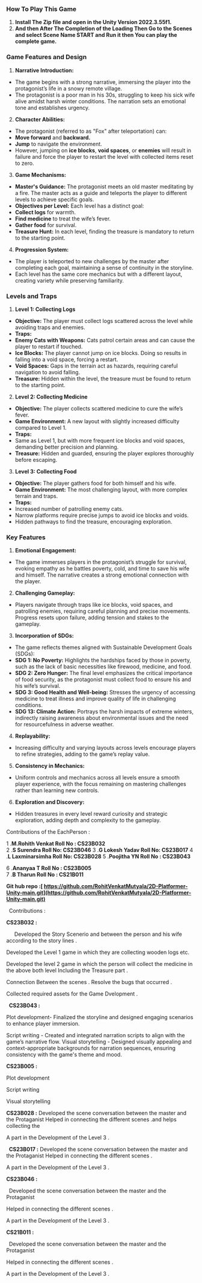 ### **How To Play This Game** 
1.  **Install The Zip file and open in the Unity Version 2022.3.55f1.**
2.  **And then After The Completion of the Loading Then Go to the Scenes and select Scene Name START and Run it then You can play the complete game.**







### **Game Features and Design** 
1. **Narrative Introduction:** 
- The game begins with a strong narrative, immersing the player into the protagonist’s life in a snowy remote village. 
- The protagonist is a poor man in his 30s, struggling to keep his sick wife alive amidst harsh winter conditions. The narration sets an emotional tone and establishes urgency. 
2. **Character Abilities:** 
- The protagonist (referred to as "Fox" after teleportation) can: 
- **Move forward** and **backward.** 
- **Jump** to navigate the environment. 
- However, jumping on **ice blocks**, **void spaces**, or **enemies** will result in failure and force the player to restart the level with collected items reset to zero. 
3. **Game Mechanisms:** 
- **Master's Guidance:** The protagonist meets an old master meditating by a fire. The master acts as a guide and teleports the player to different levels to achieve specific goals. 
- **Objectives per Level:** Each level has a distinct goal: 
- **Collect logs** for warmth. 
- **Find medicine** to treat the wife’s fever. 
- **Gather food** for survival. 
- **Treasure Hunt:** In each level, finding the treasure is mandatory to return to the starting point. 
4. **Progression System:** 
- The player is teleported to new challenges by the master after completing each goal, maintaining a sense of continuity in the storyline. 
- Each level has the same core mechanics but with a different layout, creating variety while preserving familiarity.   
### **Levels and Traps** 
1. **Level 1: Collecting Logs** 
- **Objective:** The player must collect logs scattered across the level while avoiding traps and enemies. 
- **Traps:** 
- **Enemy Cats with Weapons:** Cats patrol certain areas and can cause the player to restart if touched. 
- **Ice Blocks:** The player cannot jump on ice blocks. Doing so results in falling into a void space, forcing a restart. 
- **Void Spaces:** Gaps in the terrain act as hazards, requiring careful navigation to avoid falling. 
- **Treasure:** Hidden within the level, the treasure must be found to return to the starting point. 
2. **Level 2: Collecting Medicine** 
- **Objective:** The player collects scattered medicine to cure the wife’s fever. 
- **Game Environment:** A new layout with slightly increased difficulty compared to Level 1. 
- **Traps:** 
- Same as Level 1, but with more frequent ice blocks and void spaces, demanding better precision and planning. 
- **Treasure:** Hidden and guarded, ensuring the player explores thoroughly before escaping. 
3. **Level 3: Collecting Food** 
- **Objective:** The player gathers food for both himself and his wife. 
- **Game Environment:** The most challenging layout, with more complex terrain and traps. 
- **Traps:** 
- Increased number of patrolling enemy cats. 
- Narrow platforms require precise jumps to avoid ice blocks and voids. 
- Hidden pathways to find the treasure, encouraging exploration. 
### **Key Features** 
1. **Emotional Engagement:** 
- The game immerses players in the protagonist’s struggle for survival, evoking empathy as he battles poverty, cold, and time to save his wife and himself. The narrative creates a strong emotional connection with the player. 
2. **Challenging Gameplay:** 
- Players navigate through traps like ice blocks, void spaces, and patrolling enemies, requiring careful planning and precise movements. Progress resets upon failure, adding tension and stakes to the gameplay. 
3. **Incorporation of SDGs:** 
- The game reflects themes aligned with Sustainable Development Goals (SDGs): 
- **SDG 1: No Poverty:** Highlights the hardships faced by those in poverty, such as the lack of basic necessities like firewood, medicine, and food. 
- **SDG 2: Zero Hunger:** The final level emphasizes the critical importance of food security, as the protagonist must collect food to ensure his and his wife’s survival. 
- **SDG 3: Good Health and Well-being:** Stresses the urgency of accessing medicine to treat illness and improve quality of life in challenging conditions. 
- **SDG 13: Climate Action:** Portrays the harsh impacts of extreme winters, indirectly raising awareness about environmental issues and the need for resourcefulness in adverse weather. 
4. **Replayability:** 
- Increasing difficulty and varying layouts across levels encourage players to refine strategies, adding to the game’s replay value. 
5. **Consistency in Mechanics:** 
- Uniform controls and mechanics across all levels ensure a smooth player experience, with the focus remaining on mastering challenges rather than learning new controls. 
6. **Exploration and Discovery:** 
- Hidden treasures in every level reward curiosity and strategic exploration, adding depth and complexity to the gameplay. 

Contributions of the EachPerson :  

 1 .**M.Rohith Venkat   Roll No : CS23B032**  
 2 .**S Surendra    Roll No:  CS23B046** 
 3 .**G Lokesh Yadav  Roll No:   CS23B017**
 4 .**L Laxminarsimha Roll No:   CS23B028** 
 5 .**Poojitha YN Roll No : CS23B043** 

6 .**Ananyaa T Roll No : CS23B005**  
7 .**B Tharun  Roll No : CS21B011** 

**Git hub repo :[ https://github.com/RohitVenkatMutyala/2D-Platformer-Unity-main.git](https://github.com/RohitVenkatMutyala/2D-Platformer-Unity-main.git)** 

` `Contributions : 

**CS23B032 :**   

`   `Developed the Story Scenerio and between the  person and his wife according to the story lines . 

Developed the Level 1 game in which they are collecting wooden logs etc. 

Developed the level 2 game in which the person will collect the medicine in the above both level  Including the Treasure part . 

Connection Between the scenes . Resolve the bugs  that  occurred . 

Collected required assets for the Game Dvelopment . 

` `**CS23B043 :**  

Plot development- Finalized the storyline and designed engaging scenarios to enhance player immersion. 

Script writing - Created and integrated narration scripts to align with the game’s narrative flow. Visual storytelling - Designed visually appealing and context-appropriate backgrounds for narration sequences, ensuring consistency with the game's theme and mood. 

**CS23B005 :**  

Plot development  

Script writing  

Visual storytelling 

**CS23B028  :**  Developed the scene conversation between the master and the  Protaganist  Helped in connecting the different scenes .and helps collecting the  

A part in the Development of the Level 3 . 

` `**CS23B017 :**   Developed the scene conversation between the master and the  Protaganist  Helped in connecting the different scenes . 

A part in the Development of the Level 3 . 

**CS23B046 :**  

` `Developed the scene conversation between the master and the  Protaganist  

Helped in connecting the different scenes . 

A part in the Development of the Level 3 . 

**CS21B011 :**  

` `Developed the scene conversation between the master and the  Protaganist  

Helped in connecting the different scenes . 

A part in the Development of the Level 3 . 
